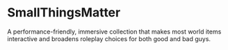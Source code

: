 # SmallThingsMatter
A performance-friendly, immersive collection that makes most world items interactive and broadens roleplay choices for both good and bad guys.
